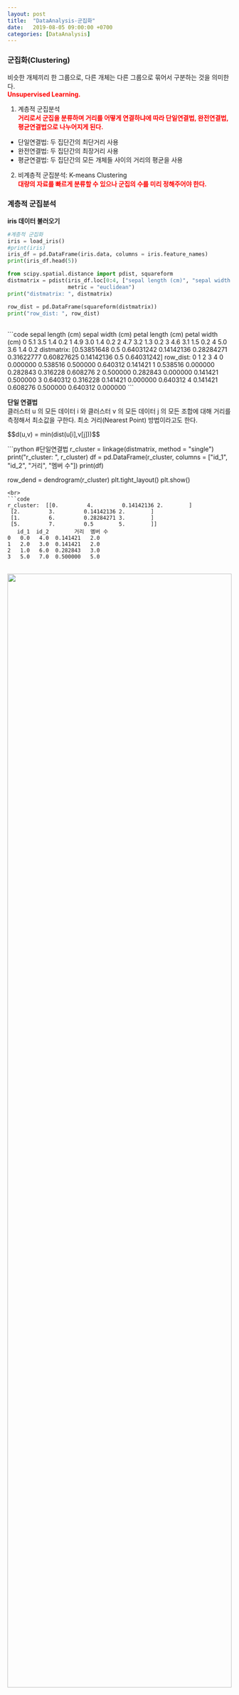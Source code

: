 ```yaml
---
layout: post
title:  "DataAnalysis-군집화"
date:   2019-08-05 09:00:00 +0700
categories: [DataAnalysis]
---
```


###  군집화(Clustering)
비슷한 개체끼리 한 그룹으로, 다른 개체는 다른 그룹으로 묶어서 구분하는 것을 의미한다.  
<span style ="color: red">**Unsupervised Learning.**</span><br>
1. 계층적 군집분석  
<span style ="color: red">**거리로서 군집을 분류하며 거리를 어떻게 연결하냐에 따라 단일연결법, 완전연결법, 평균연결법으로 나누어지게 된다.**</span><br>
 - 단일연결법: 두 집단간의 최단거리 사용
 - 완전연결법: 두 집단간의 최장거리 사용
 - 평균연결법: 두 집단간의 모든 개체들 사이의 거리의 평균을 사용
2. 비계층적 군집분석: K-means Clustering  
<span style ="color: red">**대량의 자료를 빠르게 분류할 수 있으나 군집의 수를 미리 정해주어야 한다.**</span><br>

###  계층적 군집분석
**iris 데이터 불러오기**  

```python
#계층적 군집화
iris = load_iris()
#print(iris)
iris_df = pd.DataFrame(iris.data, columns = iris.feature_names)
print(iris_df.head(5))

from scipy.spatial.distance import pdist, squareform
distmatrix = pdist(iris_df.loc[0:4, ["sepal length (cm)", "sepal width (cm)"]], 
                   metric = "euclidean")
print("distmatrix: ", distmatrix)

row_dist = pd.DataFrame(squareform(distmatrix))
print("row_dist: ", row_dist)
```
<br>
```code
   sepal length (cm)  sepal width (cm)  petal length (cm)  petal width (cm)
0                5.1               3.5                1.4               0.2
1                4.9               3.0                1.4               0.2
2                4.7               3.2                1.3               0.2
3                4.6               3.1                1.5               0.2
4                5.0               3.6                1.4               0.2
distmatrix:  [0.53851648 0.5        0.64031242 0.14142136 0.28284271 0.31622777
 0.60827625 0.14142136 0.5        0.64031242]
row_dist:            0         1         2         3         4
0  0.000000  0.538516  0.500000  0.640312  0.141421
1  0.538516  0.000000  0.282843  0.316228  0.608276
2  0.500000  0.282843  0.000000  0.141421  0.500000
3  0.640312  0.316228  0.141421  0.000000  0.640312
4  0.141421  0.608276  0.500000  0.640312  0.000000
```
<br>

<script type="text/javascript" src="https://cdn.mathjax.org/mathjax/latest/MathJax.js?config=TeX-AMS_HTML"></script>


**단일 연결법**  
클러스터  u 의 모든 데이터  i 와 클러스터  v 의 모든 데이터  j 의 모든 조합에 대해 거리를 측정해서 최소값을 구한다. 최소 거리(Nearest Point) 방법이라고도 한다.  
<p>$$d(u,v) = min(dist(u[i],v[j]))$$</p>
```python
#단일연결법
r_cluster = linkage(distmatrix, method = "single")
print("r_cluster: ", r_cluster)
df = pd.DataFrame(r_cluster, columns = ["id_1", "id_2", "거리", "멤버 수"])
print(df)

row_dend = dendrogram(r_cluster)
plt.tight_layout()
plt.show()
```
<br>
```code
r_cluster:  [[0.         4.         0.14142136 2.        ]
 [2.         3.         0.14142136 2.        ]
 [1.         6.         0.28284271 3.        ]
 [5.         7.         0.5        5.        ]]
   id_1  id_2        거리  멤버 수
0   0.0   4.0  0.141421   2.0
1   2.0   3.0  0.141421   2.0
2   1.0   6.0  0.282843   3.0
3   5.0   7.0  0.500000   5.0
```
<br>
<div><img src="https://raw.githubusercontent.com/wjddyd66/wjddyd66.github.io/master/static/img/AI/61.PNG" height="80%" width="100%" /></div><br>

**완전 연결법**  
클러스터  u 의 모든 데이터  i 와 클러스터  v 의 모든 데이터  j 의 모든 조합에 대해 거리를 측정한 후 가장 큰 값을 구한다. Farthest Point Algorithm 또는 Voor Hees Algorithm 이라고도 한다.  
<p>$$d(u,v) = max(dist(u[i],v[j]))$$</p>
```python
#완전연결법
r_cluster = linkage(distmatrix, method = "complete")
print("r_cluster: ", r_cluster)
df = pd.DataFrame(r_cluster, columns = ["id_1", "id_2", "거리", "멤버 수"])
print(df)

row_dend = dendrogram(r_cluster)
plt.tight_layout()
plt.show()
```
<br>
```code
r_cluster:  [[0.         4.         0.14142136 2.        ]
 [2.         3.         0.14142136 2.        ]
 [1.         6.         0.31622777 3.        ]
 [5.         7.         0.64031242 5.        ]]
   id_1  id_2        거리  멤버 수
0   0.0   4.0  0.141421   2.0
1   2.0   3.0  0.141421   2.0
2   1.0   6.0  0.316228   3.0
3   5.0   7.0  0.640312   5.0
```
<br>
<div><img src="https://raw.githubusercontent.com/wjddyd66/wjddyd66.github.io/master/static/img/AI/62.PNG" height="80%" width="100%" /></div><br>


**평균 연결법**  
클러스터  u 의 모든 데이터  i 와 클러스터  v 의 모든 데이터  j 의 모든 조합에 대해 거리를 측정한 후 평균을 구한다.  |u| 와  |v| 는 각각 두 클러스터의 원소의 갯수를 뜻한다.  
<p>$$d(u,v) = \sum_{i,j}\frac{dist(u[i],v[j])}{\left\vert u \right\vert \left\vert v \right\vert}$$</p>
```python
#평균연결법
r_cluster = linkage(distmatrix, method = "average")
print("r_cluster: ", r_cluster)
df = pd.DataFrame(r_cluster, columns = ["id_1", "id_2", "거리", "멤버 수"])
print(df)

row_dend = dendrogram(r_cluster)
plt.tight_layout()
plt.show()
```
<br>
```code
r_cluster:  [[0.         4.         0.14142136 2.        ]
 [2.         3.         0.14142136 2.        ]
 [1.         6.         0.29953524 3.        ]
 [5.         7.         0.57123626 5.        ]]
   id_1  id_2        거리  멤버 수
0   0.0   4.0  0.141421   2.0
1   2.0   3.0  0.141421   2.0
2   1.0   6.0  0.299535   3.0
3   5.0   7.0  0.571236   5.0
```
<br>
<div><img src="https://raw.githubusercontent.com/wjddyd66/wjddyd66.github.io/master/static/img/AI/63.PNG" height="80%" width="100%" /></div><br>

###  K-Means-Clustering
**sklearn.cluster.KMeans Parameter**  
<link rel = "stylesheet" href ="/static/css/bootstrap.min.css">
<table class="table">
	<tbody>
	<tr>
		<td>Parameter</td><td>내용</td>
	</tr>
	<tr>
		<td><code>n_clusters</code></td>
		<td>클러스터의 갯수</td>
	</tr>
	<tr>
		<td><code>init</code></td>
		<td>
		<ul>
			<li>초기화 방법</li>
			<li><code>random</code>: 무작위</li>
			<li><code>k-means++</code>: K-Means++방법</li>
		</ul>
		</td>
	</tr>
	<tr>
		<td><code>n_init</code></td>
		<td>초기 중심값 시도 횟수.</td>
	</tr>
	<tr>
		<td><code>max_iter</code></td>
		<td>최대 반복 횟수</td>
	</tr>
	
	<tr>
		<td><code>random_state</code></td>
		<td>시드값</td>
	</tr>
</tbody>
</table>
<br>
**임의의 데이터 설정**  
```python
#비계층적 군집화
#초기 Data 시각화
print(make_blobs)
x, y = make_blobs(n_samples = 150, n_features = 2, centers = 3,
                  cluster_std = 0.5, shuffle = True, random_state = 0)
print("x.shape: ", x.shape, ", y.shape: ", y.shape)

plt.scatter(x[:, 0], x[:,1], marker = "o", s = 50)
plt.grid()
plt.show()
```
<br>
```code
<function make_blobs at 0x00000218A2D66F28>
x.shape:  (150, 2) , y.shape:  (150,)
```
<br>
<div><img src="https://raw.githubusercontent.com/wjddyd66/wjddyd66.github.io/master/static/img/AI/64.PNG" height="80%" width="100%" /></div><br>

**K(3)-Means-Clustering**  
```python
#Kmeans Clustering
init_centroid = "random" # 초기 클러스터 중심을 임의적
#init_centroid = "k-means++" # 기본값

kmodel = KMeans(n_clusters = 3, init = init_centroid, random_state = 0)
print(kmodel)
pred = kmodel.fit_predict(x)
print("pred: ", pred)
plt.scatter(x[pred == 0, 0], x[pred == 0, 1], marker = "o", s = 50, c = "red", label = "cluster1")
plt.scatter(x[pred == 1, 0], x[pred == 1, 1], marker = "s", s = 50, c = "green", label = "cluster2")
plt.scatter(x[pred == 2, 0], x[pred == 2, 1], marker = "v", s = 50, c = "blue", label = "cluster3")

plt.scatter(kmodel.cluster_centers_[:,0], kmodel.cluster_centers_[:,1],
            marker = "+", s = 80, c = "black", label = "center")
plt.legend()
plt.grid()
plt.show()
```
<br>
```code
KMeans(algorithm='auto', copy_x=True, init='random', max_iter=300, n_clusters=3,
       n_init=10, n_jobs=None, precompute_distances='auto', random_state=0,
       tol=0.0001, verbose=0)
pred:  [1 0 0 0 1 0 0 1 2 0 1 2 2 0 0 2 2 1 2 1 0 1 0 0 2 1 1 0 2 1 2 2 2 2 0 1 1
 1 0 0 2 2 0 1 1 1 2 0 2 0 1 0 0 1 1 2 0 1 2 0 2 2 2 2 0 2 0 1 0 0 0 1 1 0
 1 0 0 2 2 0 1 1 0 0 1 1 1 2 2 1 1 0 1 0 1 0 2 2 1 1 1 1 2 1 1 0 2 0 0 0 2
 0 1 2 0 2 0 0 2 2 0 1 0 0 1 1 2 1 2 2 2 2 1 2 2 2 0 2 1 2 0 0 1 1 2 2 2 2
 1 1]
```
<br>
<div><img src="https://raw.githubusercontent.com/wjddyd66/wjddyd66.github.io/master/static/img/AI/65.PNG" height="80%" width="100%" /></div><br>


**K(3)-Means-Clustering**  
```python
#Kmeans Clustering
init_centroid = "random" # 초기 클러스터 중심을 임의적
#init_centroid = "k-means++" # 기본값

kmodel = KMeans(n_clusters = 3, init = init_centroid, random_state = 0)
print(kmodel)
pred = kmodel.fit_predict(x)
print("pred: ", pred)
plt.scatter(x[pred == 0, 0], x[pred == 0, 1], marker = "o", s = 50, c = "red", label = "cluster1")
plt.scatter(x[pred == 1, 0], x[pred == 1, 1], marker = "s", s = 50, c = "green", label = "cluster2")
plt.scatter(x[pred == 2, 0], x[pred == 2, 1], marker = "v", s = 50, c = "blue", label = "cluster3")

plt.scatter(kmodel.cluster_centers_[:,0], kmodel.cluster_centers_[:,1],
            marker = "+", s = 80, c = "black", label = "center")
plt.legend()
plt.grid()
plt.show()
```
<br>
```code
KMeans(algorithm='auto', copy_x=True, init='random', max_iter=300, n_clusters=3,
       n_init=10, n_jobs=None, precompute_distances='auto', random_state=0,
       tol=0.0001, verbose=0)
pred:  [1 0 0 0 1 0 0 1 2 0 1 2 2 0 0 2 2 1 2 1 0 1 0 0 2 1 1 0 2 1 2 2 2 2 0 1 1
 1 0 0 2 2 0 1 1 1 2 0 2 0 1 0 0 1 1 2 0 1 2 0 2 2 2 2 0 2 0 1 0 0 0 1 1 0
 1 0 0 2 2 0 1 1 0 0 1 1 1 2 2 1 1 0 1 0 1 0 2 2 1 1 1 1 2 1 1 0 2 0 0 0 2
 0 1 2 0 2 0 0 2 2 0 1 0 0 1 1 2 1 2 2 2 2 1 2 2 2 0 2 1 2 0 0 1 1 2 2 2 2
 1 1]
```
<br>
<div><img src="https://raw.githubusercontent.com/wjddyd66/wjddyd66.github.io/master/static/img/AI/65.PNG" height="80%" width="100%" /></div><br>


**n-cluster를 알아내기 위한 방법**  
**1 엘보우 기법: 클러스터 내 오차제곱합이 최소가 되도록 클러스터의 중심을 결정해 나가는 방법
**  
```python
#n-clusters를 알기위한 방법
#1 엘보우 기법: 클러스터 내 오차제곱합이 최소가 되도록 클러스터의 중심을 결정해 나가는 방법
def elbow(x):
    sse = [] #오차제곱합이 최소가 되도록 클러스터의 중심을 결정
    for i in range(1, 11):
        km = KMeans(n_clusters = i, init = "k-means++", random_state = 0)
        km.fit(x)
        sse.append(km.inertia_)
    print(sse[3])
    plt.plot(range(1, 11), sse, marker = "o")
    plt.axvline(x=3,color='r')
    plt.axhline(y=sse[3],color='r')
    plt.xlabel("Number of Cluster")
    plt.ylabel("sse")
    plt.show()
    
elbow(x)
```
<br>
```code
62.84061768542222
```
<br>
<div><img src="https://raw.githubusercontent.com/wjddyd66/wjddyd66.github.io/master/static/img/AI/66.PNG" height="80%" width="100%" /></div><br>

**2. 실루엣 기법: 클러스터링의 품질을 정량적으로 계산해 주는 방법
**  
```python
#2. 실루엣 기법: 클러스터링의 품질을 정량적으로 계산해 주는 방법
def plotSilhouette(x, pred):
    cluster_labels = np.unique(pred)
    n_clusters = cluster_labels.shape[0]   # 클러스터 개수를 n_clusters에 저장
    sil_val = silhouette_samples(x, pred, metric='euclidean')  # 실루엣 계수를 계산
    y_ax_lower, y_ax_upper = 0, 0
    yticks = []
    for i, c in enumerate(cluster_labels):
        # 각 클러스터에 속하는 데이터들에 대한 실루엣 값을 수평 막대 그래프로 그려주기
        c_sil_value = sil_val[pred == c]
        c_sil_value.sort()
        y_ax_upper += len(c_sil_value)

        plt.barh(range(y_ax_lower, y_ax_upper), c_sil_value, height=1.0, edgecolor='none')
        yticks.append((y_ax_lower + y_ax_upper) / 2)
        y_ax_lower += len(c_sil_value)

    sil_avg = np.mean(sil_val)         # 평균 저장
    plt.axvline(sil_avg, color='red', linestyle='--')  # 계산된 실루엣 계수의 평균값을 빨간 점선으로 표시
    plt.yticks(yticks, cluster_labels + 1)
    plt.ylabel('Cluster')
    plt.xlabel('Number of Cluster')
    plt.show() 

X, y = make_blobs(n_samples=150, n_features=2, centers=3, cluster_std=0.5, shuffle=True, random_state=0)
km = KMeans(n_clusters=3, random_state=0) 
y_km = km.fit_predict(X)

plotSilhouette(X, y_km)
```
<br>
<div><img src="https://raw.githubusercontent.com/wjddyd66/wjddyd66.github.io/master/static/img/AI/67.PNG" height="80%" width="100%" /></div><br>

<hr>
참조: <a href="https://github.com/wjddyd66/DataAnalysis/blob/master/Clustering.ipynb">원본코드</a><br>
내용 참조:<a href="https://datascienceschool.net/view-notebook/094bcb7b86574711a2e8d81f26bce2f5/">데이터 사이언스 스쿨</a><br>
코드에 문제가 있거나 궁금한 점이 있으면 wjddyd66@naver.com으로  Mail을 남겨주세요.